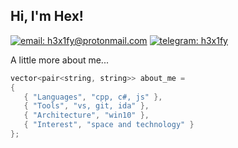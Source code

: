 <div>
 
<h2> Hi, I'm Hex!</h2> 
 
[![email: h3x1fy@protonmail.com](https://img.shields.io/static/v1?label=Email&message=%20&color=8B89CC&labelColor=8B89CC&logoColor=FFF&style=for-the-badge&logo=protonmail)](mailto:h3x1fy@protonmail.com)
[![telegram: h3x1fy](https://img.shields.io/static/v1?label=Telegram&message=%20&color=2CA5E0&labelColor=2CA5E0&logoColor=FFF&style=for-the-badge&logo=telegram)](https://t.me/h3x1fy)

A little more about me...  

```cpp
vector<pair<string, string>> about_me = 
{
   { "Languages", "cpp, c#, js" }, 
   { "Tools", "vs, git, ida" },
   { "Architecture", "win10" },
   { "Interest", "space and technology" }
};
```

</div>
